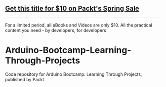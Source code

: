 ## [Get this title for $10 on Packt's Spring Sale](https://www.packt.com/V13676?utm_source=github&utm_medium=packt-github-repo&utm_campaign=spring_10_dollar_2022)
-----
For a limited period, all eBooks and Videos are only $10. All the practical content you need \- by developers, for developers

# Arduino-Bootcamp-Learning-Through-Projects
Code repository for Arduino Bootcamp: Learning Through Projects, published by Packt
